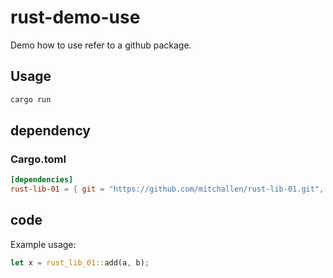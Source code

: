 rust-demo-use
==

Demo how to use refer to a github package.

## Usage 

```sh
cargo run
```

## dependency

### Cargo.toml

```toml
[dependencies]
rust-lib-01 = { git = "https://github.com/mitchallen/rust-lib-01.git", tag = "v0.1.2" }
```

## code

Example usage:

```rs
let x = rust_lib_01::add(a, b);
```
